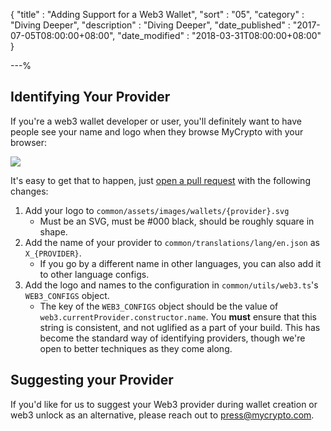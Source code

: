 {
"title"       : "Adding Support for a Web3 Wallet",
"sort"        : "05",
"category"    : "Diving Deeper",
"description" : "Diving Deeper",
"date_published" : "2017-07-05T08:00:00+08:00",
"date_modified"  : "2018-03-31T08:00:00+08:00"
}

---%

## Identifying Your Provider

If you're a web3 wallet developer or user, you'll definitely want to have people see your name and logo when they browse MyCrypto with your browser:

![](https://i.imgur.com/vsj1NqA.png)

It's easy to get that to happen, just [open a pull request](https://github.com/MyCryptoHQ/MyCrypto) with the following changes:

1. Add your logo to `common/assets/images/wallets/{provider}.svg`
   * Must be an SVG, must be #000 black, should be roughly square in shape.
2. Add the name of your provider to `common/translations/lang/en.json` as `X_{PROVIDER}`.
   * If you go by a different name in other languages, you can also add it to other language configs.
3. Add the logo and names to the configuration in `common/utils/web3.ts`'s `WEB3_CONFIGS` object.
   * The key of the `WEB3_CONFIGS` object should be the value of `web3.currentProvider.constructor.name`. You **must** ensure that this string is consistent, and not uglified as a part of your build. This has become the standard way of identifying providers, though we're open to better techniques as they come along.
   
## Suggesting your Provider

If you'd like for us to suggest your Web3 provider during wallet creation or web3 unlock as an alternative, please reach out to press@mycrypto.com.
